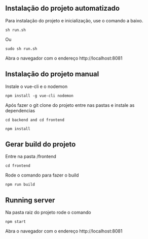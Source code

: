 ## Instalação do projeto automatizado

Para instalação do projeto e inicialização, use o comando a baixo.
```
sh run.sh
```
Ou
```
sudo sh run.sh
```

Abra o navegador com o endereço http://localhost:8081


## Instalação do projeto manual

Instale o vue-cli e o nodemon
```
npm install -g vue-cli nodemon
```

Após fazer o git clone do projeto
entre nas pastas e instale as dependencias
```
cd backend and cd frontend
```

```
npm install
```

## Gerar build do projeto

Entre na pasta /frontend
```
cd frontend
```

Rode o comando para fazer o build
```
npm run build
```

## Running server

Na pasta raiz do projeto rode o comando
```
npm start
```

Abra o navegador com o endereço http://localhost:8081
